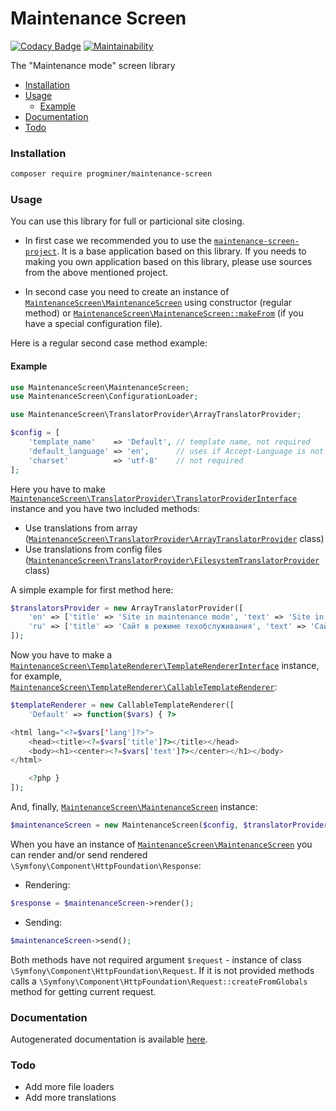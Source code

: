 # Maintenance Screen

[![Codacy Badge](https://api.codacy.com/project/badge/Grade/1124b9270e0145fd9b61ff1d19a822ac)](https://www.codacy.com/app/ProgMiner/maintenance-screen?utm_source=github.com&amp;utm_medium=referral&amp;utm_content=ProgMiner/maintenance-screen&amp;utm_campaign=Badge_Grade)
[![Maintainability](https://api.codeclimate.com/v1/badges/445ff68081083b77ff4b/maintainability)](https://codeclimate.com/github/ProgMiner/maintenance-screen/maintainability)

The "Maintenance mode" screen library

- [Installation](#installation)
- [Usage](#usage)
  - [Example](#example)
- [Documentation](#documentation)
- [Todo](#todo)

### Installation

```bash
composer require progminer/maintenance-screen
```

### Usage

You can use this library for full or particional site closing.

- In first case we recommended you to use the [`maintenance-screen-project`](https://packagist.org/packages/progminer/maintenance-screen-project).
It is a base application based on this library.
If you needs to making you own application based on this library, please use sources from the above mentioned project.

- In second case you need to create an instance of [`MaintenanceScreen\MaintenanceScreen`](https://progminer.github.io/maintenance-screen/master/MaintenanceScreen/MaintenanceScreen.html) using constructor (regular method)
or [`MaintenanceScreen\MaintenanceScreen::makeFrom`](https://progminer.github.io/maintenance-screen/master/MaintenanceScreen/MaintenanceScreen#method_makeFrom.html) (if you have a special configuration file).

Here is a regular second case method example:

#### Example
```php
use MaintenanceScreen\MaintenanceScreen;
use MaintenanceScreen\ConfigurationLoader;

use MaintenanceScreen\TranslatorProvider\ArrayTranslatorProvider;

$config = [
    'template_name'    => 'Default', // template name, not required
    'default_language' => 'en',      // uses if Accept-Language is not provided, not required
    'charset'          => 'utf-8'    // not required
];
```

Here you have to make [`MaintenanceScreen\TranslatorProvider\TranslatorProviderInterface`](https://progminer.github.io/maintenance-screen/master/MaintenanceScreen/TranslatorProvider/TranslatorProviderInterface.html) instance
and you have two included methods:
- Use translations from array ([`MaintenanceScreen\TranslatorProvider\ArrayTranslatorProvider`](https://progminer.github.io/maintenance-screen/master/MaintenanceScreen/TranslatorProvider/ArrayTranslatorProvider.html) class)
- Use translations from config files ([`MaintenanceScreen\TranslatorProvider\FilesystemTranslatorProvider`](https://progminer.github.io/maintenance-screen/master/MaintenanceScreen/TranslatorProvider/FilesystemTranslatorProvider.html) class)

A simple example for first method here:
```php
$translatorsProvider = new ArrayTranslatorProvider([
    'en' => ['title' => 'Site in maintenance mode', 'text' => 'Site in maintenance mode'],
    'ru' => ['title' => 'Сайт в режиме техобслуживания', 'text' => 'Сайт в режиме техобслуживания']
]);
```

Now you have to make a [`MaintenanceScreen\TemplateRenderer\TemplateRendererInterface`](https://progminer.github.io/maintenance-screen/master/MaintenanceScreen/TemplateRenderer/TemplateRendererInterface.html) instance,
for example, [`MaintenanceScreen\TemplateRenderer\CallableTemplateRenderer`](https://progminer.github.io/maintenance-screen/master/MaintenanceScreen/TemplateRenderer/CallableTemplateRenderer.html):
```php
$templateRenderer = new CallableTemplateRenderer([
    'Default' => function($vars) { ?>

<html lang="<?=$vars['lang']?>">
    <head><title><?=$vars['title']?></title></head>
    <body><h1><center><?=$vars['text']?></center></h1></body>
</html>

    <?php }
]);
```

And, finally, [`MaintenanceScreen\MaintenanceScreen`](https://progminer.github.io/maintenance-screen/master/MaintenanceScreen/MaintenanceScreen.html) instance:
```php
$maintenanceScreen = new MaintenanceScreen($config, $translatorProvider, $templateRenderer);
```

When you have an instance of [`MaintenanceScreen\MaintenanceScreen`](https://progminer.github.io/maintenance-screen/master/MaintenanceScreen/MaintenanceScreen.html)
you can render and/or send rendered `\Symfony\Component\HttpFoundation\Response`:

- Rendering:
```php
$response = $maintenanceScreen->render();
```
- Sending:
```php
$maintenanceScreen->send();
```

Both methods have not required argument `$request` - instance of class `\Symfony\Component\HttpFoundation\Request`.
If it is not provided methods calls a `\Symfony\Component\HttpFoundation\Request::createFromGlobals` method for getting current request.

### Documentation

Autogenerated documentation is available [here](https://progminer.github.io/maintenance-screen/master/index.html).

### Todo

- Add more file loaders
- Add more translations
